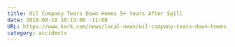 ```yaml
---
title: Oil Company Tears Down Homes 5+ Years After Spill
date: 2018-08-10 10:13:00 -11:00
URL: https://www.kark.com/news/local-news/oil-company-tears-down-homes-5-years-after-spill/1432357045
category: accidents
---
```


